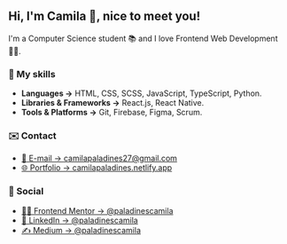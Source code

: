 ## Hi, I'm Camila 👋, nice to meet you!

I'm a Computer Science student 📚 and I love Frontend Web Development 👩‍💻.

### 🚀 My skills

- **Languages →** HTML, CSS, SCSS, JavaScript, TypeScript, Python.
- **Libraries & Frameworks →** React.js, React Native.
- **Tools & Platforms →** Git, Firebase, Figma, Scrum.

### ✉️ Contact

- [📨 E-mail → camilapaladines27@gmail.com](mailto:camilapaladines27@gmail.com)
- [🌐 Portfolio → camilapaladines.netlify.app](https://camilapaladines.netlify.app/)

### 👥 Social

- [👩‍💻 Frontend Mentor → @paladinescamila](https://www.frontendmentor.io/profile/paladinescamila)
- [👤 LinkedIn → @paladinescamila](https://www.linkedin.com/in/paladinescamila/)
- [✍️ Medium → @paladinescamila](https://medium.com/@paladinescamila)


<!--
**paladinescamila/paladinescamila** is a ✨ _special_ ✨ repository because its `README.md` (this file) appears on your GitHub profile.

Here are some ideas to get you started:

- 🔭 I’m currently working on ...
- 🌱 I’m currently learning ...
- 👯 I’m looking to collaborate on ...
- 🤔 I’m looking for help with ...
- 💬 Ask me about ...
- 📫 How to reach me: ...
- 😄 Pronouns: ...
- ⚡ Fun fact: ...

![GitHub stats](https://github-readme-stats.vercel.app/api?username=paladinescamila&show_icons=true&theme=dracula)
[![Top Langs](https://github-readme-stats.vercel.app/api/top-langs/?username=paladinescamila&layout=compact)](https://github.com/anuraghazra/github-readme-stats)
-->
